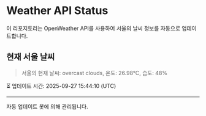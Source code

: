
# Weather API Status

이 리포지토리는 OpenWeather API를 사용하여 서울의 날씨 정보를 자동으로 업데이트합니다.

## 현재 서울 날씨
> 서울의 현재 날씨: overcast clouds, 온도: 26.98°C, 습도: 48%

⏳ 업데이트 시간: 2025-09-27 15:44:10 (UTC)

---
자동 업데이트 봇에 의해 관리됩니다.
